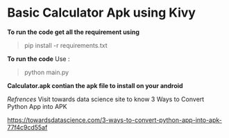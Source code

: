 # Basic Calculator Apk using Kivy

**To run the code get all the requirement using**
>pip install -r requirements.txt

**To run the code**
 Use :
 >python main.py

**Calculator.apk contian the apk file to install on your android**


*Refrences*
Visit towards data science site to know
3 Ways to Convert Python App into APK

https://towardsdatascience.com/3-ways-to-convert-python-app-into-apk-77f4c9cd55af
